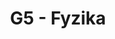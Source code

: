 ---
title: G5 - Fyzika
subject: Fyzika
layout: subject
json_file: g5
summary: "Přehled všech témat pro fyzika v G5 popořadě:"
---
